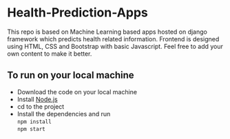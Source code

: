 # Health-Prediction-Apps
This repo is based on Machine Learning based apps hosted on django framework which predicts health related information. Frontend is designed using HTML, CSS and Bootstrap with basic Javascript. Feel free to add your own content to make it better.

## To run on your local machine

- Download the code on your local machine
- Install [Node.js](https://nodejs.org/en/ "Node.js homepage")
- cd to the project
- Install the dependencies and run<br/>
```npm install```<br/>
```npm start```